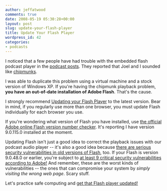 ```yaml
---
author: jeffatwood
comments: true
date: 2008-05-19 05:30:28+00:00
layout: post
slug: update-your-flash-player
title: Update Your Flash Player
wordpress_id: 42
categories:
- podcasts
---
```



I noticed that a few people have had trouble with the embedded flash podcast player in the [podcast posts](http://blog.stackoverflow.com/index.php/category/podcasts/). They reported that Joel and I sounded like [chipmunks](http://en.wikipedia.org/wiki/Alvin_and_the_Chipmunks). 



I was able to duplicate this problem using a virtual machine and a stock version of Windows XP. If you're having the chipmunk playback problem, **you have an out-of-date installation of Adobe Flash**. That's the cause.



I strongly recommend [Updating your Flash Player](http://www.adobe.com/shockwave/download/download.cgi?P1_Prod_Version=ShockwaveFlash) to the latest version. Bear in mind, if you regularly use more than one browser, you must update Flash individually for each browser you use.



If you're wondering what version of Flash you have installed, use [the official Adobe online Flash version number checker](http://www.adobe.com/products/flash/about/). It's reporting I have version 9.0.115.0 installed at the moment.



Updating Flash isn't just a good idea to correct the playback issues with our podcast audio player -- it's also a good idea because [there are serious security vulnerabilities in old versions of Flash](http://www.cnet.com/8301-13554_1-9837179-33.html), too. If your Flash is version 9.0.48.0 or earlier, you're subject to [at least 9 critical security vulnerabilities according to Adobe!](http://www.adobe.com/support/security/bulletins/apsb07-20.html) And remember, these are the worst kinds of vulnerabilities -- the ones that can compromise your system by _simply visiting the wrong web page_. Scary stuff.



Let's practice safe computing and [get that Flash player updated!](http://www.adobe.com/shockwave/download/download.cgi?P1_Prod_Version=ShockwaveFlash)

